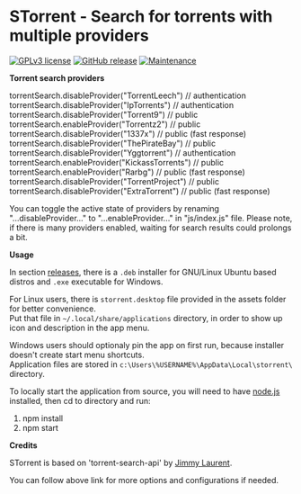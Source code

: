 # STorrent - Search for torrents with multiple providers

[![GPLv3 license](https://img.shields.io/badge/License-GPLv3-blue.svg?style=flat-square)](https://opensource.org/licenses/GPL-3.0) [![GitHub release](https://img.shields.io/github/release/SrdjanMilic/STorrent.svg)](https://GitHub.com/SrdjanMilic/STorrent/releases) [![Maintenance](https://img.shields.io/badge/Maintained%3F-yes-green.svg?style=flat-square)](https://GitHub.com/SrdjanMilic/STorrent/graphs/commit-activity)

**Torrent search providers**

torrentSearch.disableProvider("TorrentLeech") // authentication  
torrentSearch.disableProvider("IpTorrents") // authentication  
torrentSearch.disableProvider("Torrent9") // public  
torrentSearch.enableProvider("Torrentz2") // public  
torrentSearch.disableProvider("1337x") // public (fast response)  
torrentSearch.disableProvider("ThePirateBay") // public  
torrentSearch.disableProvider("Yggtorrent") // authentication  
torrentSearch.enableProvider("KickassTorrents") // public  
torrentSearch.enableProvider("Rarbg") // public (fast response)  
torrentSearch.disableProvider("TorrentProject") // public  
torrentSearch.disableProvider("ExtraTorrent") // public (fast response)

You can toggle the active state of providers by renaming "...disableProvider..." to "...enableProvider..." in "js/index.js" file. Please note, if there is many providers enabled, waiting for search results could prolongs a bit.

**Usage**

In section [releases](https://github.com/SrdjanMilic/STorrent/releases), there is a `.deb` installer for GNU/Linux Ubuntu based distros and `.exe` executable for Windows.

For Linux users, there is `storrent.desktop` file provided in the assets folder for better convenience.  
Put that file in `~/.local/share/applications` directory, in order to show up icon and description in the app menu.

Windows users should optionaly pin the app on first run, because installer doesn't create start menu shortcuts.  
Application files are stored in `c:\Users\%USERNAME%\AppData\Local\storrent\` directory.

To locally start the application from source, you will need to have [node.js](https://nodejs.org/en/) installed, then cd to directory and run:

1. npm install
2. npm start

**Credits**

STorrent is based on 'torrent-search-api' by [Jimmy Laurent](https://github.com/JimmyLaurent/torrent-search-api).

You can follow above link for more options and configurations if needed.
